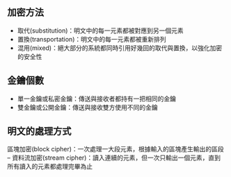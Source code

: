## 加密方法

- 取代(substitution)：明文中的每一元素都被對應到另一個元素
- 置換(transportation)：明文中的每一元素都被重新排列
- 混用(mixed)：絕大部分的系統都同時引用好幾回的取代與置換，以強化加密的安全性

## 金鑰個數

- 單一金鑰或私密金鑰：傳送與接收者都持有一把相同的金鑰
- 雙金鑰或公開金鑰：傳送與接收雙方使用不同的金鑰

## 明文的處理方式

區塊加密(block cipher)：一次處理一大段元素，根據輸入的區塊產生輸出的區段 – 資料流加密(stream cipher)：讀入連續的元素，但一次只輸出一個元素，直到所有讀入的元素都處理完畢為止